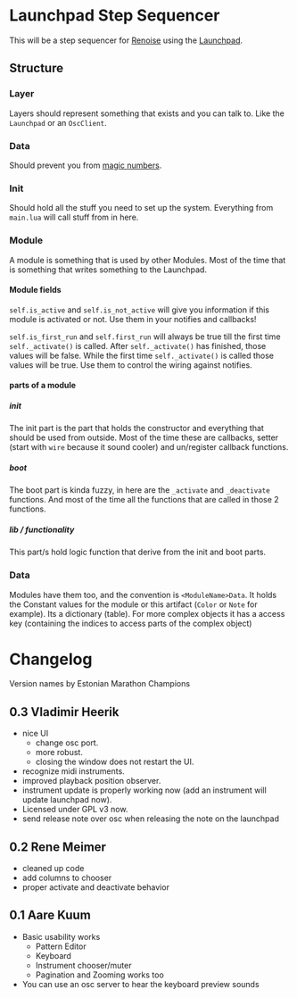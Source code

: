 # Launchpad Step Sequencer

This will be a step sequencer for [Renoise](http://www.renoise.com/) 
using the [Launchpad](http://novationmusic.de/midi-controllers-digital-dj/launchpad).

## Structure

### Layer

Layers should represent something that exists and you can talk to. Like the `Launchpad` or an `OscClient`. 

### Data

Should prevent you from [magic numbers](http://en.wikipedia.org/wiki/Magic_number_\(programming\)).

### Init 

Should hold all the stuff you need to set up the system. 
Everything from `main.lua` will call stuff from in here.

### Module

A module is something that is used by other Modules. 
Most of the time that is something that writes something to the Launchpad.

#### Module fields

`self.is_active` and `self.is_not_active` will give you information if this module is activated or not.
Use them in your notifies and callbacks!

`self.is_first_run` and `self.first_run` will always be true till the first time `self._activate()` is called.
After `self._activate()` has finished, those values will be false.
While the first time `self._activate()` is called those values will be true.
Use them to control the wiring against notifies.

#### parts of a module

##### init

The init part is the part that holds the constructor and everything that should be used from outside.
Most of the time these are callbacks, setter (start with `wire` because it sound cooler) and 
un/register callback functions.

##### boot

The boot part is kinda fuzzy, in here are the `_activate` and `_deactivate` functions.
And most of the time all the functions that are called in those 2 functions.

##### lib / _functionality_

This part/s hold logic function that derive from the init and boot parts.

### Data

Modules have them too, and the convention is `<ModuleName>Data`. 
It holds the Constant values for the module or this artifact (`Color` or `Note` for example).
Its a dictionary (table).
For more complex objects it has a access key (containing the indices to access parts of the complex object)

# Changelog

Version names by Estonian Marathon Champions

## 0.3 Vladimir Heerik

* nice UI
  * change osc port.
  * more robust.
  * closing the window does not restart the UI.
* recognize midi instruments.
* improved playback position observer.
* instrument update is properly working now (add an instrument will update launchpad now).
* Licensed under GPL v3 now.
* send release note over osc when releasing the note on the launchpad

## 0.2 Rene Meimer

* cleaned up code
* add columns to chooser
* proper activate and deactivate behavior

## 0.1 Aare Kuum

* Basic usability works
    * Pattern Editor
    * Keyboard
    * Instrument chooser/muter
    * Pagination and Zooming works too
* You can use an osc server to hear the keyboard preview sounds
    
